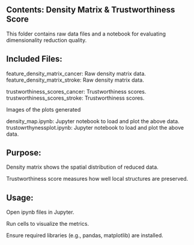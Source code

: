## Contents: Density Matrix & Trustworthiness Score
This folder contains raw data files and a notebook for evaluating dimensionality reduction quality.

## Included Files:
feature_density_matrix_cancer: Raw density matrix data.
feature_density_matrix_stroke: Raw density matrix data.

trustworthiness_scores_cancer: Trustworthiness scores.
trustworthiness_scores_stroke: Trustworthiness scores.

Images of the plots generated

density_map.ipynb: Jupyter notebook to load and plot the above data.
trustowrthynessplot.ipynb: Jupyter notebook to load and plot the above data.

## Purpose:
Density matrix shows the spatial distribution of reduced data.

Trustworthiness score measures how well local structures are preserved.

## Usage:
Open ipynb files in Jupyter.

Run cells to visualize the metrics.

Ensure required libraries (e.g., pandas, matplotlib) are installed.
